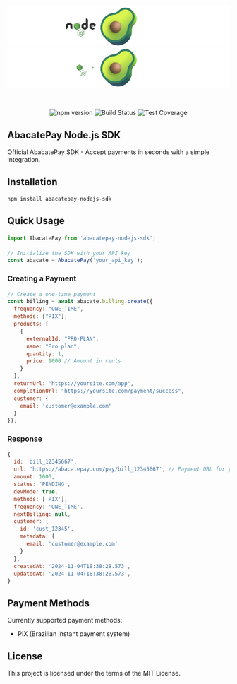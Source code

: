 <p align="center">
  <img src="https://github.com/AbacatePay/abacatepay-nodejs-sdk/blob/main/assets/branco.png?raw=true#gh-light-mode-only" alt="AbacatePay SDK"  style="max-width: 100%;">
  <img src="https://github.com/AbacatePay/abacatepay-nodejs-sdk/blob/main/assets/preto.png?raw=true#gh-dark-mode-only" alt="AbacatePay SDK" style="max-width: 100%;">
</p>
&nbsp;
<p align="center" style=style="margin-top">
  <img alt="npm version" src="https://img.shields.io/npm/v/abacatepay-nodejs-sdk/1.3.1">
  <img alt="Build Status" src="https://img.shields.io/badge/build-passing-brightgreen">
  <img alt="Test Coverage" src="https://img.shields.io/badge/coverage-80%25-yellow">
</p>


## AbacatePay Node.js SDK
Official AbacatePay SDK - Accept payments in seconds with a simple integration.

## Installation
```bash
npm install abacatepay-nodejs-sdk
```

## Quick Usage
```js
import AbacatePay from 'abacatepay-nodejs-sdk';

// Initialize the SDK with your API key
const abacate = AbacatePay('your_api_key');
```

### Creating a Payment
```js
// Create a one-time payment
const billing = await abacate.billing.create({
  frequency: "ONE_TIME",
  methods: ["PIX"],
  products: [
    {
      externalId: "PRO-PLAN",
      name: "Pro plan",
      quantity: 1,
      price: 1000 // Amount in cents
    }
  ],
  returnUrl: "https://yoursite.com/app",
  completionUrl: "https://yoursite.com/payment/success",
  customer: {
    email: 'customer@example.com'
  }
});
```

### Response
```js
{
  id: 'bill_12345667',
  url: 'https://abacatepay.com/pay/bill_12345667', // Payment URL for your customer
  amount: 1000,
  status: 'PENDING',
  devMode: true,
  methods: ['PIX'],
  frequency: 'ONE_TIME',
  nextBilling: null,
  customer: {
    id: 'cust_12345',
    metadata: {
      email: 'customer@example.com'
    }
  },
  createdAt: '2024-11-04T18:38:28.573',
  updatedAt: '2024-11-04T18:38:28.573',
}
```

## Payment Methods
Currently supported payment methods:
- PIX (Brazilian instant payment system)

## License
This project is licensed under the terms of the MIT License.
